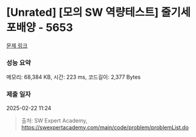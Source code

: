 # [Unrated] [모의 SW 역량테스트] 줄기세포배양 - 5653 

[문제 링크](https://swexpertacademy.com/main/code/problem/problemDetail.do?contestProbId=AWXRJ8EKe48DFAUo) 

### 성능 요약

메모리: 68,384 KB, 시간: 223 ms, 코드길이: 2,377 Bytes

### 제출 일자

2025-02-22 11:24



> 출처: SW Expert Academy, https://swexpertacademy.com/main/code/problem/problemList.do